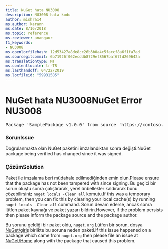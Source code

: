 ```yaml
---
title: NuGet hata NU3008
description: NU3008 hata kodu
author: mishra14
ms.author: karann
ms.date: 8/16/2018
ms.topic: reference
ms.reviewer: anangaur
f1_keywords:
- NU3008
ms.openlocfilehash: 12d53427a8de8cc26b3b0a4c5faccf8a6f1fa7ad
ms.sourcegitcommit: 6b71926f062ecddb8729ef8567baf67fd269642a
ms.translationtype: MT
ms.contentlocale: tr-TR
ms.lasthandoff: 04/22/2019
ms.locfileid: "59931585"
---
```

# <a name="nuget-error-nu3008"></a><span data-ttu-id="14d1e-103">NuGet hata NU3008</span><span class="sxs-lookup"><span data-stu-id="14d1e-103">NuGet Error NU3008</span></span>

<pre>Package 'SamplePackage v1.0.0' from source 'https://contoso.com/index.json': The package integrity check failed.</pre>

### <a name="issue"></a><span data-ttu-id="14d1e-104">Sorun</span><span class="sxs-lookup"><span data-stu-id="14d1e-104">Issue</span></span>

<span data-ttu-id="14d1e-105">Doğrulanmakta olan NuGet paketini imzalandıktan sonra değişti.</span><span class="sxs-lookup"><span data-stu-id="14d1e-105">NuGet package being verified has changed since it was signed.</span></span>


### <a name="solution"></a><span data-ttu-id="14d1e-106">Çözüm</span><span class="sxs-lookup"><span data-stu-id="14d1e-106">Solution</span></span>

<span data-ttu-id="14d1e-107">Paket ile imzalama beri müdahale edilmediğinden emin olun.</span><span class="sxs-lookup"><span data-stu-id="14d1e-107">Please ensure that the package has not been tampered with since signing.</span></span> <span data-ttu-id="14d1e-108">Bu geçici bir sorun oluştu sonra çalıştırarak, yerel önbellekler kaldırarak bunu çözebilirsiniz `nuget locals -Clear all` komutu.</span><span class="sxs-lookup"><span data-stu-id="14d1e-108">If this was a temporary problem, then you can fix this by clearing your local cache(s) by running `nuget locals -Clear all` command.</span></span> <span data-ttu-id="14d1e-109">Sorun devam ederse, ancak sonra lütfen paket kaynağı ve paket yazarı bildirin.</span><span class="sxs-lookup"><span data-stu-id="14d1e-109">However, if the problem persists then please inform the package source and the package author.</span></span>

<span data-ttu-id="14d1e-110">Bu sorunu geldiği bir paket oldu, `nuget.org` Lütfen bir sorun, dosya [NuGet/giriş](https://github.com/NuGet/Home/issues) birlikte bu soruna neden paketi.</span><span class="sxs-lookup"><span data-stu-id="14d1e-110">If this issue happened on a package which came from `nuget.org` then please file an issue at [NuGet/Home](https://github.com/NuGet/Home/issues) along with the package that caused this problem.</span></span>


